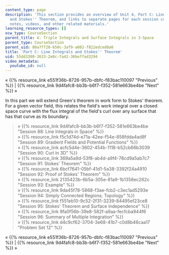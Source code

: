 ```yaml
---
content_type: page
description: 'This section provides an overview of Unit 4, Part C: Line Integrals
  and Stokes'' Theorem, and links to separate pages for each session containing lecture
  notes, videos, and other related materials.'
learning_resource_types: []
ocw_type: CourseSection
parent_title: 4. Triple Integrals and Surface Integrals in 3-Space
parent_type: CourseSection
parent_uid: 80a7ff20-650c-3af9-a002-f822edced8a0
title: 'Part C: Line Integrals and Stokes'' Theorem'
uid: 55dd3380-3633-2e8c-fa42-36beffad3294
video_metadata:
  youtube_id: null
---
```


« {{% resource_link e551f36b-8726-957b-dbfc-f83bac110097 "Previous" %}} | {{% resource_link 9d4fafc8-bb3b-b6f7-f352-581e663be4be "Next" %}} »

In this part we will extend Green's theorem in work form to Stokes' theorem. For a given vector field, this relates the field's work integral over a closed space curve with the flux integral of the field's curl over any surface that has that curve as its boundary.

> » {{% resource_link 9d4fafc8-bb3b-b6f7-f352-581e663be4be "Session 88: Line Integrals in Space" %}}  
> » {{% resource_link f5c1d74d-e71a-42ee-f54e-858fdda4ad8f "Session 89: Gradient Fields and Potential Functions" %}}  
> » {{% resource_link acfc5d4e-3602-454b-1118-b52cb66b3039 "Session 90: Curl in 3D" %}}  
> » {{% resource_link 369a5a9d-53f8-ab4d-a9f4-78cd9a5ab7c7 "Session 91: Stokes' Theorem" %}}  
> » {{% resource_link 6bcf7641-05bf-41d1-5a38-3392f24a4910 "Session 92: Proof of Stokes' Theorem" %}}  
> » {{% resource_link 2135423b-6b5a-305e-81a9-1b1358ec262c "Session 93: Example" %}}  
> » {{% resource_link 9da45f78-5868-f3ae-fcb2-c3ec1ad5293e "Session 94: Simply Connected Regions; Topology" %}}  
> » {{% resource_link f551eb10-9c52-2f31-3239-84495ef23ce8 "Session 95: Stokes' Theorem and Surface Independence" %}}  
> » {{% resource_link 9fa0f56b-39e8-582f-a9aa-fecfcba944f6 "Session 96: Summary of Multiple Integration" %}}  
> » {{% resource_link d4c9cf62-3704-3e68-41b7-c0d8b46caa17 "Problem Set 12" %}}

« {{% resource_link e551f36b-8726-957b-dbfc-f83bac110097 "Previous" %}} | {{% resource_link 9d4fafc8-bb3b-b6f7-f352-581e663be4be "Next" %}} »